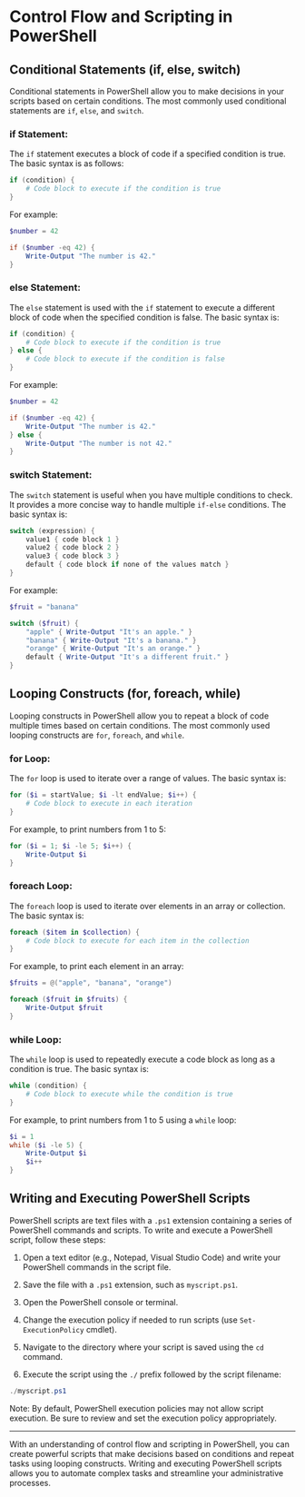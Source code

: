 # Control Flow and Scripting in PowerShell

## Conditional Statements (if, else, switch)

Conditional statements in PowerShell allow you to make decisions in your scripts based on certain conditions. The most commonly used conditional statements are `if`, `else`, and `switch`.

### if Statement:

The `if` statement executes a block of code if a specified condition is true. The basic syntax is as follows:

```powershell
if (condition) {
    # Code block to execute if the condition is true
}
```

For example:

```powershell
$number = 42

if ($number -eq 42) {
    Write-Output "The number is 42."
}
```

### else Statement:

The `else` statement is used with the `if` statement to execute a different block of code when the specified condition is false. The basic syntax is:

```powershell
if (condition) {
    # Code block to execute if the condition is true
} else {
    # Code block to execute if the condition is false
}
```

For example:

```powershell
$number = 42

if ($number -eq 42) {
    Write-Output "The number is 42."
} else {
    Write-Output "The number is not 42."
}
```

### switch Statement:

The `switch` statement is useful when you have multiple conditions to check. It provides a more concise way to handle multiple `if-else` conditions. The basic syntax is:

```powershell
switch (expression) {
    value1 { code block 1 }
    value2 { code block 2 }
    value3 { code block 3 }
    default { code block if none of the values match }
}
```

For example:

```powershell
$fruit = "banana"

switch ($fruit) {
    "apple" { Write-Output "It's an apple." }
    "banana" { Write-Output "It's a banana." }
    "orange" { Write-Output "It's an orange." }
    default { Write-Output "It's a different fruit." }
}
```

## Looping Constructs (for, foreach, while)

Looping constructs in PowerShell allow you to repeat a block of code multiple times based on certain conditions. The most commonly used looping constructs are `for`, `foreach`, and `while`.

### for Loop:

The `for` loop is used to iterate over a range of values. The basic syntax is:

```powershell
for ($i = startValue; $i -lt endValue; $i++) {
    # Code block to execute in each iteration
}
```

For example, to print numbers from 1 to 5:

```powershell
for ($i = 1; $i -le 5; $i++) {
    Write-Output $i
}
```

### foreach Loop:

The `foreach` loop is used to iterate over elements in an array or collection. The basic syntax is:

```powershell
foreach ($item in $collection) {
    # Code block to execute for each item in the collection
}
```

For example, to print each element in an array:

```powershell
$fruits = @("apple", "banana", "orange")

foreach ($fruit in $fruits) {
    Write-Output $fruit
}
```

### while Loop:

The `while` loop is used to repeatedly execute a code block as long as a condition is true. The basic syntax is:

```powershell
while (condition) {
    # Code block to execute while the condition is true
}
```

For example, to print numbers from 1 to 5 using a `while` loop:

```powershell
$i = 1
while ($i -le 5) {
    Write-Output $i
    $i++
}
```

## Writing and Executing PowerShell Scripts

PowerShell scripts are text files with a `.ps1` extension containing a series of PowerShell commands and scripts. To write and execute a PowerShell script, follow these steps:

1. Open a text editor (e.g., Notepad, Visual Studio Code) and write your PowerShell commands in the script file.

2. Save the file with a `.ps1` extension, such as `myscript.ps1`.

3. Open the PowerShell console or terminal.

4. Change the execution policy if needed to run scripts (use `Set-ExecutionPolicy` cmdlet).

5. Navigate to the directory where your script is saved using the `cd` command.

6. Execute the script using the `./` prefix followed by the script filename:

```powershell
./myscript.ps1
```

Note: By default, PowerShell execution policies may not allow script execution. Be sure to review and set the execution policy appropriately.

---

With an understanding of control flow and scripting in PowerShell, you can create powerful scripts that make decisions based on conditions and repeat tasks using looping constructs. Writing and executing PowerShell scripts allows you to automate complex tasks and streamline your administrative processes.
